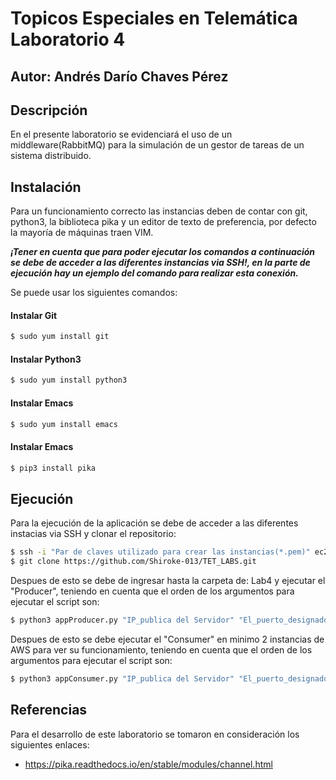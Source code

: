 # Topicos Especiales en Telemática Laboratorio 4

## Autor: Andrés Darío Chaves Pérez 

## Descripción
En el presente laboratorio se evidenciará el uso de un middleware(RabbitMQ) para la simulación de un gestor de tareas de un sistema distribuido.

## Instalación


Para un funcionamiento correcto las instancias deben de contar con git, python3, la biblioteca pika y un editor de texto de preferencia, por defecto la mayoría de máquinas traen VIM.

***¡Tener en cuenta que para poder ejecutar los comandos a continuación se debe de acceder a las diferentes instancias via SSH!, en la parte de ejecución hay un ejemplo del comando para realizar esta conexión.***

Se puede usar los siguientes comandos:

#### Instalar Git
```sh
$ sudo yum install git
```

#### Instalar Python3
```sh
$ sudo yum install python3
```

#### Instalar Emacs
```sh
$ sudo yum install emacs
```

#### Instalar Emacs
```sh
$ pip3 install pika
```


## Ejecución
Para la ejecución de la aplicación se debe de acceder a las diferentes instacias via SSH y clonar el repositorio:

```sh
$ ssh -i "Par de claves utilizado para crear las instancias(*.pem)" ec2-user@"DNS de IPv4 pública de la instancia"
$ git clone https://github.com/Shiroke-013/TET_LABS.git
```


Despues de esto se debe de ingresar hasta la carpeta de: Lab4 y ejecutar el "Producer", teniendo en cuenta que el orden de los argumentos para ejecutar el script son:

```sh
$ python3 appProducer.py "IP_publica del Servidor" "El_puerto_designado(1313)" "Usuario de RabbitMQ" "Contraseña de RabbitMQ"
```

Despues de esto se debe ejecutar el "Consumer" en minimo 2 instancias de AWS para ver su funcionamiento, teniendo en cuenta que el orden de los argumentos para ejecutar el script son:
```sh
$ python3 appConsumer.py "IP_publica del Servidor" "El_puerto_designado(1313)" "Usuario de RabbitMQ" "Contraseña de RabbitMQ"
```


## Referencias
Para el desarrollo de este laboratorio se tomaron en consideración los siguientes enlaces:
* https://pika.readthedocs.io/en/stable/modules/channel.html
